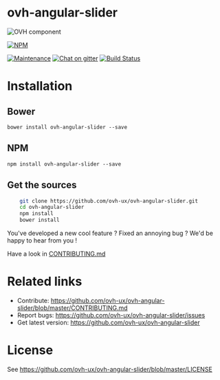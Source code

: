 # ovh-angular-slider

![OVH component](https://user-images.githubusercontent.com/3379410/27423240-3f944bc4-5731-11e7-87bb-3ff603aff8a7.png)

[![NPM](https://nodei.co/npm/ovh-angular-slider.png?downloads=true&downloadRank=true&stars=true)](https://nodei.co/npm/ovh-angular-slider/)

[![Maintenance](https://img.shields.io/maintenance/yes/2018.svg)]() [![Chat on gitter](https://img.shields.io/gitter/room/ovh/ux.svg)](https://gitter.im/ovh/ux) [![Build Status](https://travis-ci.org/ovh/ovh-angular-slider.svg)](https://travis-ci.org/ovh/ovh-angular-slider)

# Installation

## Bower

    bower install ovh-angular-slider --save

## NPM

    npm install ovh-angular-slider --save

## Get the sources

```bash
    git clone https://github.com/ovh-ux/ovh-angular-slider.git
    cd ovh-angular-slider
    npm install
    bower install
```

You've developed a new cool feature ? Fixed an annoying bug ? We'd be happy
to hear from you !

Have a look in [CONTRIBUTING.md](https://github.com/ovh-ux/ovh-angular-slider/blob/master/CONTRIBUTING.md)

# Related links

 * Contribute: https://github.com/ovh-ux/ovh-angular-slider/blob/master/CONTRIBUTING.md
 * Report bugs: https://github.com/ovh-ux/ovh-angular-slider/issues
 * Get latest version: https://github.com/ovh-ux/ovh-angular-slider

# License

See https://github.com/ovh-ux/ovh-angular-slider/blob/master/LICENSE
